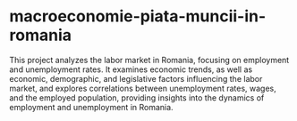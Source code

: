 # macroeconomie-piata-muncii-in-romania

This project analyzes the labor market in Romania, focusing on employment and unemployment rates. It examines economic trends, as well as economic, demographic, and legislative factors influencing the labor market, and explores correlations between unemployment rates, wages, and the employed population, providing insights into the dynamics of employment and unemployment in Romania.
